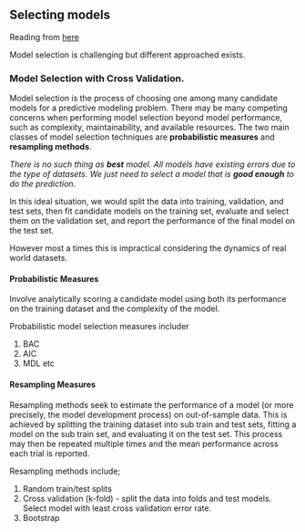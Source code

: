 ## Selecting models

Reading from [here](https://machinelearningmastery.com/a-gentle-introduction-to-model-selection-for-machine-learning/)

Model selection is challenging but different approached exists.

### Model Selection with Cross Validation.

Model selection is the process of choosing one among many candidate models for a predictive modeling problem. There may be many competing concerns when performing model selection beyond model performance, such as complexity, maintainability, and available resources. The two main classes of model selection techniques are **probabilistic measures** and **resampling methods**.

*There is no such thing as **best** model. All models have existing errors due to the type of datasets. We just need to select a model that is **good enough** to do the prediction.*

In this ideal situation, we would split the data into training, validation, and test sets, then fit candidate models on the training set, evaluate and select them on the validation set, and report the performance of the final model on the test set. 

However most a times this is impractical considering the dynamics of real world datasets.

#### Probabilistic Measures  
Involve analytically scoring a candidate model using both its performance on the training dataset and the complexity of the model. 

Probabilistic model selection measures includer 
1. BAC
2. AIC 
3. MDL etc

#### Resampling Measures   
Resampling methods seek to estimate the performance of a model (or more precisely, the model development process) on out-of-sample data. This is achieved by splitting the training dataset into sub train and test sets, fitting a model on the sub train set, and evaluating it on the test set. This process may then be repeated multiple times and the mean performance across each trial is reported.

Resampling methods include;
1. Random train/test splits
2. Cross validation (k-fold)  - split the data into folds and test models. Select model with least cross validation error rate.
3. Bootstrap